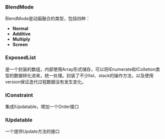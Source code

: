### BlendMode

BlendMode是动画融合的类型，包括四种：

* **Normal**
* **Additive**
* **Multiply**
* **Screen**

### ExposedList

是一个封装的数组，内部使用Array形式储存，可以将IEnumerate和IColletion类型的数据转化进来，统一处理。封装了不少list、stack的操作方法，以及使用version保证迭代过程数据没有发生变化。

### IConstraint

集成IUpdatable，增加一个Order接口

### IUpdatable

一个提供Update方法的接口

